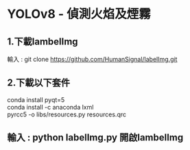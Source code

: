 <h1>YOLOv8 - 偵測火焰及煙霧</h1>


## 1.下載lambelImg
輸入 : git clone https://github.com/HumanSignal/labelImg.git

## 2.下載以下套件
conda install pyqt=5  
conda install -c anaconda lxml  
pyrcc5 -o libs/resources.py resources.qrc  
## 輸入 : python labelImg.py 開啟lambelImg

